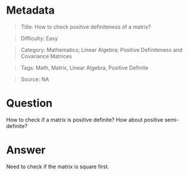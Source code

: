 # Metadata
> Title: How to check positive definiteness of a matrix?

> Difficulty: Easy

> Category: Mathematics; Linear Algebra; Positive Definiteness and Covariance Matrices

> Tags: Math, Matrix, Linear Algebra, Positive Definite

> Source: NA

# Question
How to check if a matrix is positive definite? How about positive semi-definite?

# Answer
Need to check if the matrix is square first.